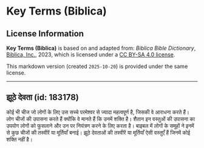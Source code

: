 # Key Terms (Biblica)

## License Information

**Key Terms (Biblica)** is based on and adapted from: _Biblica Bible Dictionary_, [Biblica, Inc.](https://www.biblica.com/), 2023, which is licensed under a [CC BY-SA 4.0 license](https://creativecommons.org/licenses/by-sa/4.0/legalcode.en).

This markdown version (created `2025-10-20`) is provided under the same license.



--------------------------------

## झूठे देवता (id: 183178)

कोई भी चीज जो लोगों के लिए उस सच्चे परमेश्वर से ज्यादा महत्वपूर्ण है, जिसकी वे आराधना करते हैं। लोग चीजों की उपासना करते हैं क्योंकि वे मानते हैं कि उनमें शक्ति है। शैतान इन वस्तुओं की उपासना का उपयोग लोगों को फुसलाने और उन पर नियंत्रण करने के लिए करता है। बाइबल में लोगों के समूहों ने इनमें से कुछ चीजों की तस्वीरें या मूर्तियाँ बनाई। झूठे देवताओं की तस्वीरें या मूर्तियाँ ऐसी वस्तुएँ हैं जिनमें कोई शक्ति नहीं है।


